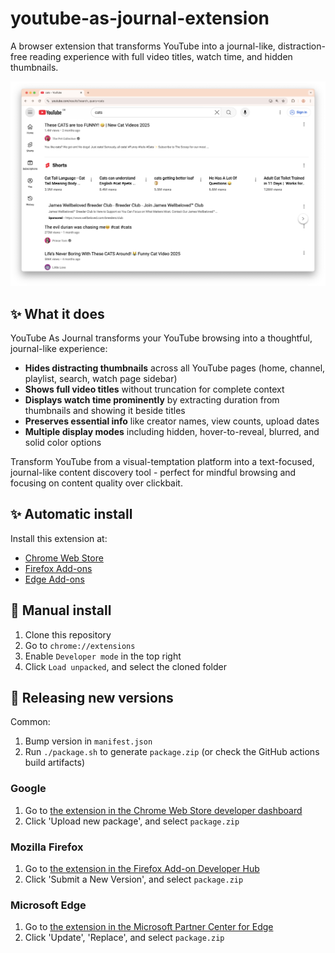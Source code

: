 # youtube-as-journal-extension

A browser extension that transforms YouTube into a journal-like, distraction-free reading experience with full video titles, watch time, and hidden thumbnails.

![Screenshot of the extension in action](./img/window-screenshot.png)

## ✨ What it does

YouTube As Journal transforms your YouTube browsing into a thoughtful, journal-like experience:
- **Hides distracting thumbnails** across all YouTube pages (home, channel, playlist, search, watch page sidebar)
- **Shows full video titles** without truncation for complete context
- **Displays watch time prominently** by extracting duration from thumbnails and showing it beside titles
- **Preserves essential info** like creator names, view counts, upload dates
- **Multiple display modes** including hidden, hover-to-reveal, blurred, and solid color options

Transform YouTube from a visual-temptation platform into a text-focused, journal-like content discovery tool - perfect for mindful browsing and focusing on content quality over clickbait.

## ✨ Automatic install

Install this extension at:
- [Chrome Web Store](https://chrome.google.com/webstore/detail/hide-youtube-thumbnails/phmcfcbljjdlomoipaffekhgfnpndbef)
- [Firefox Add-ons](https://addons.mozilla.org/en-GB/firefox/addon/hide-youtube-thumbnails/)
- [Edge Add-ons](https://microsoftedge.microsoft.com/addons/detail/hide-youtube-thumbnails/ocgbpppgeepjkmpeahegapfmiefdjcdk)

## 👷 Manual install

1. Clone this repository
2. Go to `chrome://extensions`
3. Enable `Developer mode` in the top right
4. Click `Load unpacked`, and select the cloned folder

## 🚀 Releasing new versions

Common: 

1. Bump version in `manifest.json`
2. Run `./package.sh` to generate `package.zip` (or check the GitHub actions build artifacts)

### Google

1. Go to [the extension in the Chrome Web Store developer dashboard](https://chrome.google.com/webstore/devconsole/6c72c8b9-8c99-4353-8a18-109703f24c82/phmcfcbljjdlomoipaffekhgfnpndbef/edit/package)
2. Click 'Upload new package', and select `package.zip`

### Mozilla Firefox

1. Go to [the extension in the Firefox Add-on Developer Hub](https://addons.mozilla.org/en-GB/developers/addon/hide-youtube-thumbnails/versions/submit/)
2. Click 'Submit a New Version', and select `package.zip`

### Microsoft Edge

1. Go to [the extension in the Microsoft Partner Center for Edge](https://partner.microsoft.com/en-us/dashboard/microsoftedge/d245c788-c342-4166-bd7e-a5f3d9c32ff1/packages/dashboard)
2. Click 'Update', 'Replace', and select `package.zip`
